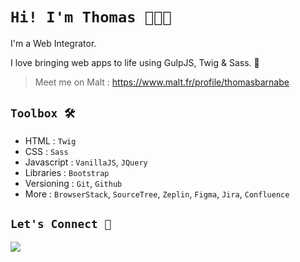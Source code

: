 # **`Hi! I'm Thomas 👨🏻‍💻`**

I'm a Web Integrator.

I love bringing web apps to life using GulpJS, Twig & Sass. 🌱

> Meet me on Malt : https://www.malt.fr/profile/thomasbarnabe


## **`Toolbox 🛠`**

- HTML : `Twig`
- CSS : `Sass`
- Javascript : `VanillaJS`, `JQuery`
- Libraries : `Bootstrap`
- Versioning : `Git`, `Github`
- More : `BrowserStack`, `SourceTree`, `Zeplin`, `Figma`, `Jira`, `Confluence`

## **`Let's Connect 🔗`**

[![](https://img.shields.io/badge/linkedin-%230077B5.svg?&style=for-the-badge&logo=linkedin&logoColor=white0e76a8)](https://www.linkedin.com/in/thomasbarnab%C3%A9/)
